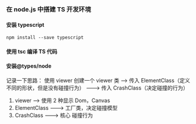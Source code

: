 ### 在 node.js 中搭建 TS 开发环境

#### 安装 typescript

```
npm install --save typescript
```

#### 使用 tsc 编译 TS 代码

#### 安装@types/node

记录一下思路：
使用 viewer 创建一个 viewer 类 --> 传入 ElementClass（定义不同的形状，但是没有碰撞行为） ———> 传入 CrashClass（决定碰撞的行为）

1. viewer ——> 使用 2 种显示 Dom，Canvas
2. ElementClass ———> 工厂类，决定碰撞模型
3. CrashClass ---> 核心 碰撞行为
